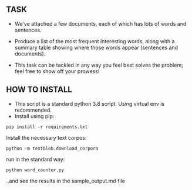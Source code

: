 TASK
----
* We’ve attached a few documents, each of which has lots of words and sentences. 
* Produce a list of the most frequent interesting words, along with a summary table showing where those words appear 
(sentences and documents). 

* This task can be tackled in any way you feel best solves the problem; 
feel free to show off your prowess! 


HOW TO INSTALL
----
* This script is a standard python 3.8 script. Using virtual env is recommended.
* Install using pip:
 
``` 
pip install -r requirements.txt
```

Install the necessary text corpus:

```
python -m textblob.download_corpora
```

run in the standard way:
```
python word_counter.py

```

..and see the results in the sample_output.md file

